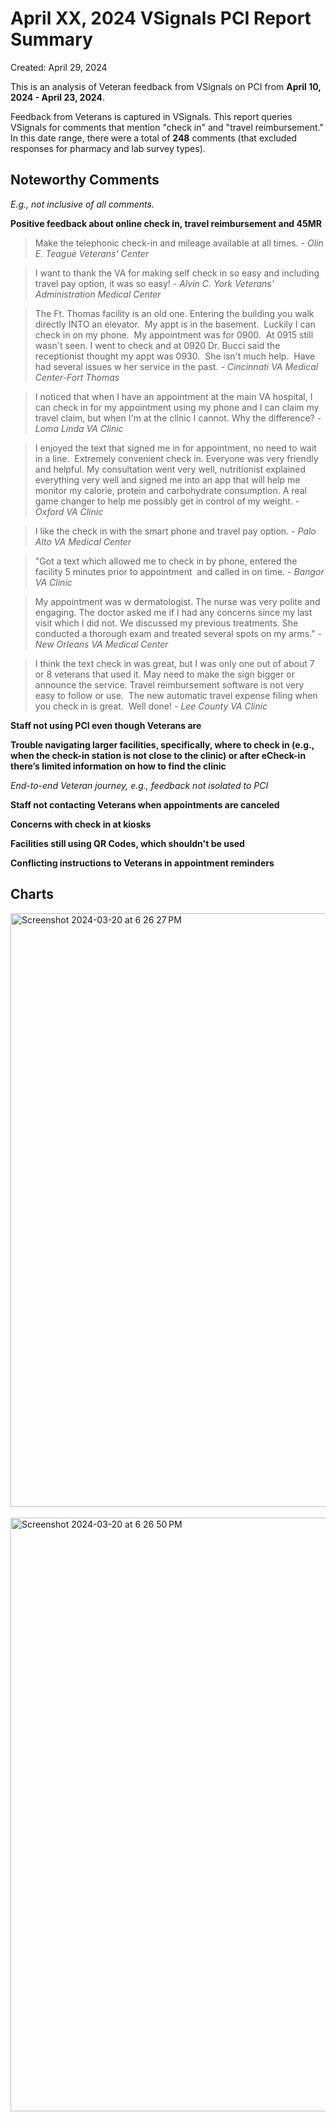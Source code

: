 # April XX, 2024 VSignals PCI Report Summary

Created: April 29, 2024

This is an analysis of Veteran feedback from VSignals on PCI from **April 10, 2024 - April 23, 2024**. 

Feedback from Veterans is captured in VSignals. This report queries VSignals for comments that mention "check in" and "travel reimbursement." In this date range, there were a total of **248** comments (that excluded responses for pharmacy and lab survey types). 

## Noteworthy Comments

_E.g., not inclusive of all comments._

**Positive feedback about online check in, travel reimbursement and 45MR** 

> Make the telephonic check-in and mileage available at all times.
*- Olin E. Teague Veterans' Center*

> I want to thank the VA for making self check in so easy and including travel pay option, it was so easy!
*- Alvin C. York Veterans' Administration Medical Center*

> The Ft. Thomas facility is an old one. Entering the building you walk directly INTO an elevator.  My appt is in the basement.  Luckily I can check in on my phone.  My appointment was for 0900.  At 0915 still wasn't seen. I went to check and at 0920 Dr. Bucci said the receptionist thought my appt was 0930.  She isn't much help.  Have had several issues w her service in the past.
*- Cincinnati VA Medical Center-Fort Thomas*

> I noticed that when I have an appointment at the main VA hospital, I can check in for my appointment using my phone and I can claim my travel claim, but when I'm at the clinic I cannot. Why the difference?
*- Loma Linda VA Clinic*

> I enjoyed the text that signed me in for appointment, no need to wait in a line.  Extremely convenient check in. Everyone was very friendly and helpful. My consultation went very well, nutritionist explained everything very well and signed me into an app that will help me monitor my calorie, protein and carbohydrate consumption. A real game changer to help me possibly get in control of my weight.
*- Oxford VA Clinic*

> I like the check in with the smart phone and travel pay option.
*- Palo Alto VA Medical Center*

> "Got a text which allowed me to check in by phone, entered the facility 5 minutes prior to appointment  and called in on time.
*- Bangor VA Clinic*

> My appointment was w dermatologist. The nurse was very polite and engaging. The doctor asked me if I had any concerns since my last visit which I did not. We discussed my previous treatments. She conducted a thorough exam and treated several spots on my arms."
*- New Orleans VA Medical Center*

> I think the text check in was great, but I was only one out of about 7 or 8 veterans that used it. May need to make the sign bigger or announce the service.
Travel reimbursement software is not very easy to follow or use.  The new automatic travel expense filing when you check in is great.  Well done!
*- Lee County VA Clinic*

**Staff not using PCI even though Veterans are**

**Trouble navigating larger facilities, specifically, where to check in (e.g., when the check-in station is not close to the clinic) or after eCheck-in there’s limited information on how to find the clinic**

_End-to-end Veteran journey, e.g., feedback not isolated to PCI_

**Staff not contacting Veterans when appointments are canceled**

**Concerns with check in at kiosks**

**Facilities still using QR Codes, which shouldn't be used**

**Conflicting instructions to Veterans in appointment reminders**

## Charts

<img width="950" alt="Screenshot 2024-03-20 at 6 26 27 PM" src="https://github.com/department-of-veterans-affairs/va.gov-team/assets/101129355/9f171701-1294-41bc-9799-0c27189ea31f">
<br/><br/>
<img width="950" alt="Screenshot 2024-03-20 at 6 26 50 PM" src="https://github.com/department-of-veterans-affairs/va.gov-team/assets/101129355/2d6c36bd-397c-41a1-8b41-c8b9b9e45bc7">

<br/><br/><br/><br/>
